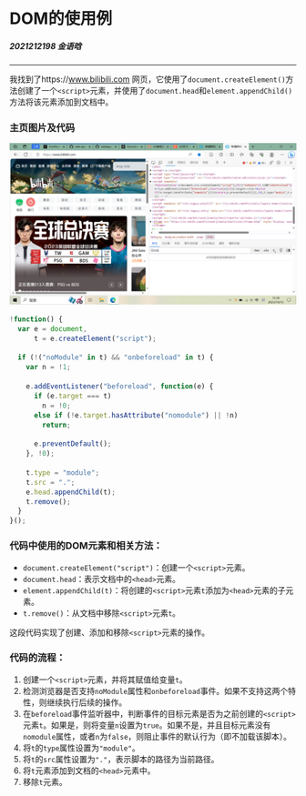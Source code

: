# DOM的使用例
##### 2021212198  金语晗
---
我找到了https://www.bilibili.com 网页，它使用了`document.createElement()`方法创建了一个`<script>`元素，并使用了`document.head`和`element.appendChild()`方法将该元素添加到文档中。  
### 主页图片及代码
![bilibili主页源码](https://github.com/bupt-zhangleihan/webappdev-assignment-1-TaijinKyofushou/blob/main/%E7%AC%AC%E5%9B%9B%E5%91%A8%E7%BB%83%E4%B9%A0/bilibiliIndex.png "哔哩哔哩主页")
```javascript
!function() {
  var e = document,
      t = e.createElement("script");
  
  if (!("noModule" in t) && "onbeforeload" in t) {
    var n = !1;
    
    e.addEventListener("beforeload", function(e) {
      if (e.target === t)
        n = !0;
      else if (!e.target.hasAttribute("nomodule") || !n)
        return;
      
      e.preventDefault();
    }, !0);
    
    t.type = "module";
    t.src = ".";
    e.head.appendChild(t);
    t.remove();
  }
}();
```
### 代码中使用的DOM元素和相关方法：
- `document.createElement("script")`：创建一个`<script>`元素。
- `document.head`：表示文档中的`<head>`元素。
- `element.appendChild(t)`：将创建的`<script>`元素`t`添加为`<head>`元素的子元素。
- `t.remove()`：从文档中移除`<script>`元素`t`。

这段代码实现了创建、添加和移除`<script>`元素的操作。

### 代码的流程：
1. 创建一个`<script>`元素，并将其赋值给变量`t`。
2. 检测浏览器是否支持`noModule`属性和`onbeforeload`事件。如果不支持这两个特性，则继续执行后续的操作。
3. 在`beforeload`事件监听器中，判断事件的目标元素是否为之前创建的`<script>`元素`t`。如果是，则将变量`n`设置为`true`。如果不是，并且目标元素没有`nomodule`属性，或者`n`为`false`，则阻止事件的默认行为（即不加载该脚本）。
4. 将`t`的`type`属性设置为`"module"`。
5. 将`t`的`src`属性设置为`"."`，表示脚本的路径为当前路径。
6. 将`t`元素添加到文档的`<head>`元素中。
7. 移除`t`元素。
